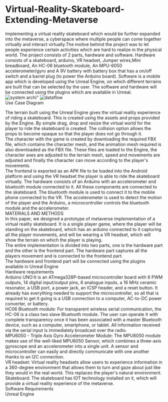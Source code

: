 # Virtual-Reality-Skateboard-Extending-Metaverse
Implementing a virtual reality skateboard which would be further expanded into the metaverse, a cyberspace where multiple people can come together virtually and interact virtually.The motive behind the project was to let people experience certain activities which are hard to realize in the physical world. The project consists of 2 parts, hardware and software. Hardware consists of a skateboard, arduino, VR headset, Jumper wires,Mini breadboard, An HC-06 bluetooth module, An MPU-6050 accelerometer/gyro and A 9V battery with battery box that has a on/off switch and a barrel plug (to power the Arduino board). Software is a mobile app which is developed using the Unreal Engine, on which different terrains are built that can be selected by the user. The software and hardware will be connected using the plugins which are available in Unreal. 
![system archi](https://user-images.githubusercontent.com/85161519/201523031-e436443b-43cd-41de-965d-dfae9e390d18.png)"
![dataflow](https://user-images.githubusercontent.com/85161519/201523660-cb69d4af-1ca6-4809-9458-866fb9cc133a.png)
<br>Use Case Diagram<br>

The terrain built using the Unreal Engine gives the virtual reality experience of riding a skateboard. This is created using the assets and props provided by the Engine. By simple drag, drop and resize the virtual world for the player to ride the skateboard is created. The collision option allows the props to become opaque so that the player does not go through it.<br>
The character with the game is created by downloading the required FBX file, which contains the character mesh, and the animation mesh required is also downloaded as the FBX file. These files are loaded to the Engine, the character axes are adjusted to the terrain mesh, speed and movements are adjusted and finally the character can move according to the player's movements.<br>
The frontend is exported as an APK file to be loaded into the Android platform and using the VR headset the player is able to ride the skateboard virtually.
The hardware consists of an Arduino with an accelerometer and bluetooth module connected to it. All these components are connected to the skateboard. The bluetooth module is used to connect it to the mobile phone connected to the VR. The accelerometer is used to detect the motion of the player and the Arduino, a microcontroller controls the bluetooth module and the accelerometer.<br>
MATERIALS AND METHODS<br>
In this paper, we designed a prototype of metaverse implementation of a virtual reality skateboard. It is a single player game, where the player will be standing on the skateboard, which has an arduino connected to it capturing all the player movements, and will be wearing a VR headset, which will show the terrain on which the player is playing.<br>
The entire implementation is divided into two parts, one is the hardware part and the other is the frontend part. The hardware part captures all the players movement and is connected to the frontend part.<br>
The hardware and frontend part will be connected using the plugins available in Unreal Engine<br>
Hardware requirements<br>
Arduino UNO:It is an ATmega328P-based microcontroller board with 6 PWM outputs, 14 digital input/output pins, 6 analogue inputs, a 16 MHz ceramic resonator, a USB port, a power jack, an ICSP header, and a reset button. It already has everything needed to support the microcontroller, so all that is required to get it going is a USB connection to a computer, AC-to-DC power converter, or battery.<br>
HC06 Bluetooth module: For transparent wireless serial communication, the HC-06 is a class two slave Bluetooth module. The user can operate it with complete transparency once it has been associated with a master Bluetooth device, such as a computer, smartphone, or tablet. All information received via the serial input is immediately broadcast over the radio.<br>
MPU6050 - Triple Axis Gyro Accelerometer Module: The MPU6050 module makes use of the well-liked MPU6050 Sensor, which combines a three-axis gyroscope and an accelerometer into a single unit. A sensor and microcontroller can easily and directly communicate with one another thanks to an I2C connection.<br>
VR headset: Virtual reality headsets allow users to experience information in a 360-degree environment that allows them to turn and gaze about just like they would in the real world. This replaces the player's natural environment.<br>
Skateboard: The skateboard has IOT technology installed on it, which will provide a virtual reality experience of the metaverse.<br>
Software Requirements<br>
Unreal Engine<br>

